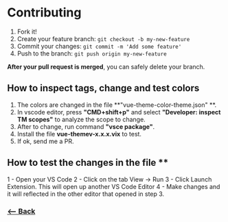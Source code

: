 # Contributing

1. Fork it!
2. Create your feature branch: `git checkout -b my-new-feature`
3. Commit your changes: `git commit -m 'Add some feature'`
4. Push to the branch: `git push origin my-new-feature`

**After your pull request is merged**, you can safely delete your branch.

## How to inspect tags, change and test colors

1. The colors are changed in the file **"vue-theme-color-theme.json" **.
2. In vscode editor, press **"CMD+shift+p"** and select **"Developer: inspect TM scopes"** to analyze the scope to change.
3. After to change, run command **"vsce package"**.
4. Install the file **vue-themev-x.x.x.vix** to test.
5. If ok, send me a PR.

## How to test the changes in the file \*\*

1 - Open your VS Code
2 - Click on the tab View → Run
3 - Click Launch Extension. This will open up another VS Code Editor
4 - Make changes and it will reflected in the other editor that opened in step 3.

### [<-- Back](https://github.com/mariorodeghiero/vue-theme-vscode)

